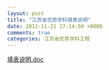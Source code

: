```yaml
---
layout: post
title: "江苏省优势学科填表说明"
date: 2012-11-21 17:14:50 +0800
comments: true
categories: 江苏省优势学科工程
---
```


[填表说明.doc](../../downloads/201211120853196.doc)
